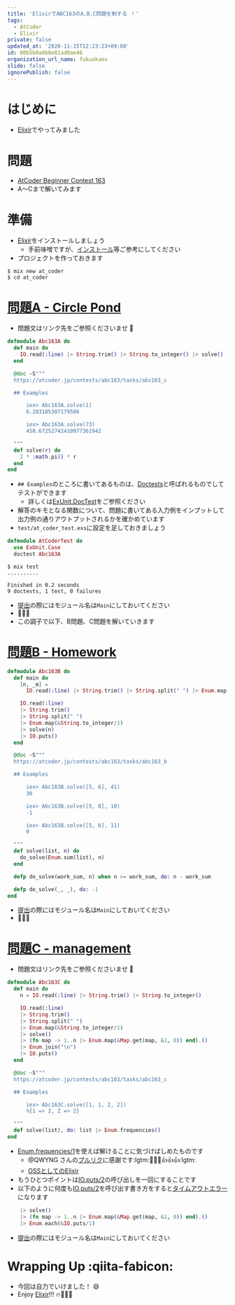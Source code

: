 ```yaml
---
title: 'ElixirでABC163のA,B,C問題を制する ！'
tags:
  - AtCoder
  - Elixir
private: false
updated_at: '2020-11-15T12:23:23+09:00'
id: 00b5b0a8b8e81ad0ae46
organization_url_name: fukuokaex
slide: false
ignorePublish: false
---
```

# はじめに

- [Elixir](https://elixir-lang.org/)でやってみました


# 問題
- [AtCoder Beginner Contest 163](https://atcoder.jp/contests/abc163)
- A〜Cまで解いてみます

# 準備
- [Elixir](https://elixir-lang.org/)をインストールしましょう
    - 手前味噌ですが、[インストール](https://qiita.com/torifukukaiou/items/d04d0273749c41eb50af#0-%E3%82%A4%E3%83%B3%E3%82%B9%E3%83%88%E3%83%BC%E3%83%AB)等ご参考にしてください
- プロジェクトを作っておきます

```console
$ mix new at_coder
$ cd at_coder
```

# [問題A - Circle Pond](https://atcoder.jp/contests/abc163/tasks/abc163_a)
- 問題文はリンク先をご参照くださいませ :bow:

```elixir:lib/abc_163_a.ex
defmodule Abc163A do
  def main do
    IO.read(:line) |> String.trim() |> String.to_integer() |> solve() |> IO.puts()
  end

  @doc ~S"""
  https://atcoder.jp/contests/abc163/tasks/abc163_c

  ## Examples

      iex> Abc163A.solve(1)
      6.283185307179586

      iex> Abc163A.solve(73)
      458.67252742410977361942

  """
  def solve(r) do
    2 * :math.pi() * r
  end
end
```

- `## Examples`のところに書いてあるものは、[Doctests](https://elixir-lang.org/getting-started/mix-otp/docs-tests-and-with.html#doctests)と呼ばれるものでしてテストができます
    - 詳しくは[ExUnit.DocTest](https://hexdocs.pm/ex_unit/ExUnit.DocTest.html)をご参照ください
- 解答のキモとなる関数について、問題に書いてある入力例をインプットして出力例の通りアウトプットされるかを確かめています
- `test/at_coder_test.exs`に設定を足しておきましょう

```elixir:test/at_coder_test.exs
defmodule AtCoderTest do
  use ExUnit.Case
  doctest Abc163A
```

```console
$ mix test
..........

Finished in 0.2 seconds
9 doctests, 1 test, 0 failures
```

- [提出](https://atcoder.jp/contests/abc163/submissions/17321307)の際にはモジュール名は`Main`にしておいてください
- :tada::tada::tada:
- この調子で以下、B問題、C問題を解いていきます

# [問題B - Homework](https://atcoder.jp/contests/abc163/tasks/abc163_b)

```elixir:lib/abc_163_b.ex
defmodule Abc163B do
  def main do
    [n, _m] =
      IO.read(:line) |> String.trim() |> String.split(" ") |> Enum.map(&String.to_integer/1)

    IO.read(:line)
    |> String.trim()
    |> String.split(" ")
    |> Enum.map(&String.to_integer/1)
    |> solve(n)
    |> IO.puts()
  end

  @doc ~S"""
  https://atcoder.jp/contests/abc163/tasks/abc163_b

  ## Examples

      iex> Abc163B.solve([5, 6], 41)
      30

      iex> Abc163B.solve([5, 8], 10)
      -1

      iex> Abc163B.solve([5, 6], 11)
      0

  """
  def solve(list, n) do
    do_solve(Enum.sum(list), n)
  end

  defp do_solve(work_sum, n) when n >= work_sum, do: n - work_sum

  defp do_solve(_, _), do: -1
end
```

- [提出](https://atcoder.jp/contests/abc163/submissions/17321448)の際にはモジュール名は`Main`にしておいてください
- :tada::tada::tada:


# [問題C - management](https://atcoder.jp/contests/abc163/tasks/abc163_c)
- 問題文はリンク先をご参照くださいませ :bow:


```elixir:lib/abc_163_c.ex
defmodule Abc163C do
  def main do
    n = IO.read(:line) |> String.trim() |> String.to_integer()

    IO.read(:line)
    |> String.trim()
    |> String.split(" ")
    |> Enum.map(&String.to_integer/1)
    |> solve()
    |> (fn map -> 1..n |> Enum.map(&Map.get(map, &1, 0)) end).()
    |> Enum.join("\n")
    |> IO.puts()
  end

  @doc ~S"""
  https://atcoder.jp/contests/abc163/tasks/abc163_c

  ## Examples

      iex> Abc163C.solve([1, 1, 2, 2])
      %{1 => 2, 2 => 2}

  """
  def solve(list), do: list |> Enum.frequencies()
end
```

- [Enum.frequencies/1](https://hexdocs.pm/elixir/Enum.html#frequencies/1)を使えば解けることに気づけばしめたものです
    - @QWYNG さんの[プルリク](https://github.com/elixir-lang/elixir/pull/9425)に感謝です:lgtm::tada::tada::tada::+1::+1::+1::lgtm:
    - [OSSとしてのElixir](https://qiita.com/QWYNG/items/c8ea8cc1f95b2d20337e)
- もうひとつポイントは[IO.puts/2](https://hexdocs.pm/elixir/IO.html#puts/2)の呼び出しを一回にすることです
- 以下のように何度も[IO.puts/2](https://hexdocs.pm/elixir/IO.html#puts/2)を呼び出す書き方をすると[タイムアウトエラー](https://atcoder.jp/contests/abc163/submissions/17321681)になります

```elixir
    |> solve()
    |> (fn map -> 1..n |> Enum.map(&Map.get(map, &1, 0)) end).()
    |> Enum.each(&IO.puts/1)
```

- [提出](https://atcoder.jp/contests/abc163/submissions/17321211)の際にはモジュール名は`Main`にしておいてください


# Wrapping Up :qiita-fabicon: 
- 今回は自力でいけました！ :smile: 
- Enjoy [Elixir](https://elixir-lang.org/)!!! :fire::rocket::rocket::rocket:
